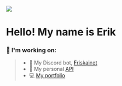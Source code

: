 ![](https://github.com/ezxmora/ezxmora/blob/master/hello.gif)

# Hello! My name is Erik

### 🔨 I'm working on:
> * 🤖 My Discord bot, [Friskainet](https://github.com/ezxmora/friskainet)
> * 💾 My personal [API](https://github.com/ezxmora/ez-api)
> * 💻 [My portfolio]()
